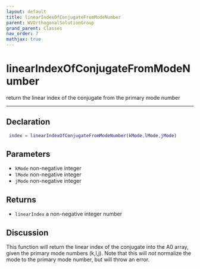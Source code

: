 ```yaml
---
layout: default
title: linearIndexOfConjugateFromModeNumber
parent: WVOrthogonalSolutionGroup
grand_parent: Classes
nav_order: 7
mathjax: true
---
```


#  linearIndexOfConjugateFromModeNumber

return the linear index of the conjugate from the primary mode number


---

## Declaration
```matlab
 index = linearIndexOfConjugateFromModeNumber(kMode,lMode,jMode)
```
## Parameters
+ `kMode`  non-negative integer
+ `lMode`  non-negative integer
+ `jMode`  non-negative integer

## Returns
+ `linearIndex`  a non-negative integer number

## Discussion

  This function will return the linear index of the conjugate
  into the A0 array, given the primary mode numbers (k,l,j).
  Note that this will *not* normalize the mode to the primary
  mode number, but will throw an error.
 
            
